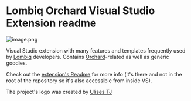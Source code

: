 # Lombiq Orchard Visual Studio Extension readme


![image.png](https://github.com/tjulises/Lombiq-Orchard-Visual-Studio-Extension/blob/master/Logo/1.png?raw=true)


Visual Studio extension with many features and templates frequently used by  [Lombiq](https://lombiq.com/) developers. Contains [Orchard](http://orchardproject.net/)-related as well as generic goodies.

Check out the [extension's Readme](Lombiq.Vsix.Orchard/Readme.md) for more info (it's there and not in the root of the repository so it's also accessible from inside VS).

The project's logo was created by [Ulises TJ](https://github.com/tjulises)
